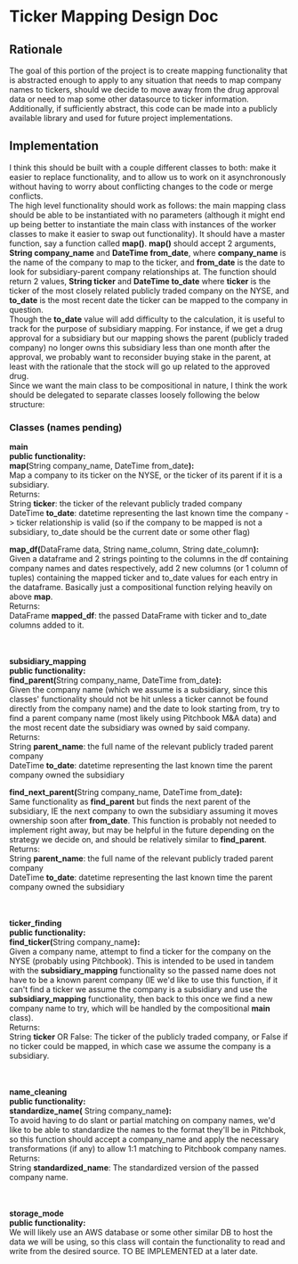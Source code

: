 # Ticker Mapping Design Doc
## Rationale
The goal of this portion of the project is to create mapping functionality that is abstracted enough to apply to any situation that needs to map company names to tickers, should we decide to move away from the drug approval data or need to map some other datasource to ticker information. Additionally, if sufficiently abstract, this code can be made into a publicly available library and used for future project implementations.

## Implementation
I think this should be built with a couple different classes to both: make it easier to replace functionality, and to allow us to work on it asynchronously without having to worry about conflicting changes to the code or merge conflicts.  
The high level functionality should work as follows: the main mapping class should be able to be instantiated with no parameters (although it might end up being better to instantiate the main class with instances of the worker classes to make it easier to swap out functionality). It should have a master function, say a function called <b>map()</b>. <b>map()</b> should accept 2 arguments, <b>String company_name</b> and <b>DateTime from_date</b>, where <b>company_name</b> is the name of the company to map to the ticker, and <b>from_date</b> is the date to look for subsidiary-parent company relationships at. The function should return 2 values, <b>String ticker</b> and <b>DateTime to_date</b> where <b>ticker</b> is the ticker of the most closely related publicly traded company on the NYSE, and <b>to_date</b> is the most recent date the ticker can be mapped to the company in question.  
Though the <b>to_date</b> value will add difficulty to the calculation, it is useful to track for the purpose of subsidiary mapping. For instance, if we get a drug approval for a subsidiary but our mapping shows the parent (publicly traded company) no longer owns this subsidiary less than one month after the approval, we probably want to reconsider buying stake in the parent, at least with the rationale that the stock will go up related to the approved drug.  
Since we want the main class to be compositional in nature, I think the work should be delegated to separate classes loosely following the below structure:
### Classes (names pending)
<b>main</b>  
<b>public functionality:</b>  
<b>map(</b>String company_name, DateTime from_date<b>):</b>  
Map a company to its ticker on the NYSE, or the ticker of its parent if it is a subsidiary.  
Returns:  
String <b>ticker</b>: the ticker of the relevant publicly traded company  
DateTime <b>to_date</b>: datetime representing the last known time the company -> ticker relationship is valid (so if the company to be mapped is not a subsidiary, to_date should be the current date or some other flag)  
  
<b>map_df(</b>DataFrame data, String name_column, String date_column<b>):</b>  
Given a dataframe and 2 strings pointing to the columns in the df containing company names and dates respectively, add 2 new columns (or 1 column of tuples) containing the mapped ticker and to_date values for each entry in the dataframe. Basically just a compositional function relying heavily on above <b>map</b>.  
Returns:  
DataFrame <b>mapped_df</b>: the passed DataFrame with ticker and to_date columns added to it.
<br /><br /><br />

<b>subsidiary_mapping</b>  
<b>public functionality:</b>  
<b>find_parent(</b>String company_name, DateTime from_date<b>):</b>  
Given the company name (which we assume is a subsidiary, since this classes' functionality should not be hit unless a ticker cannot be found directly from the company name) and the date to look starting from, try to find a parent company name (most likely using Pitchbook M&A data) and the most recent date the subsidiary was owned by said company.  
Returns:  
String <b>parent_name</b>: the full name of the relevant publicly traded parent company  
DateTime <b>to_date</b>: datetime representing the last known time the parent company owned the subsidiary  
  
<b>find_next_parent(</b>String company_name, DateTime from_date<b>):</b>  
Same functionality as <b>find_parent</b> but finds the next parent of the subsidiary, IE the next company to own the subsidiary assuming it moves ownership soon after <b>from_date</b>. This function is probably not needed to implement right away, but may be helpful in the future depending on the strategy we decide on, and should be relatively similar to <b>find_parent</b>.  
Returns:  
String <b>parent_name</b>: the full name of the relevant publicly traded parent company  
DateTime <b>to_date</b>: datetime representing the last known time the parent company owned the subsidiary
<br /><br /><br />

<b>ticker_finding</b>  
<b>public functionality:</b>  
<b>find_ticker(</b>String company_name<b>):</b>  
Given a company name, attempt to find a ticker for the company on the NYSE (probably using Pitchbook). This is intended to be used in tandem with the <b>subsidiary_mapping</b> functionality so the passed name does not have to be a known parent company (IE we'd like to use this function, if it can't find a ticker we assume the company is a subsidiary and use the <b>subsidiary_mapping</b> functionality, then back to this once we find a new company name to try, which will be handled by the compositional <b>main</b> class).  
Returns:  
String <b>ticker</b> OR False: The ticker of the publicly traded company, or False if no ticker could be mapped, in which case we assume the company is a subsidiary.
<br /><br /><br />

<b>name_cleaning</b>  
<b>public functionality:</b>  
<b>standardize_name(</b> String company_name<b>):</b>  
To avoid having to do slant or partial matching on company names, we'd like to be able to standardize the names to the format they'll be in Pitchbok, so this function should accept a company_name and apply the necessary transformations (if any) to allow 1:1 matching to Pitchbook company names.  
Returns:  
String <b>standardized_name</b>: The standardized version of the passed company name.
<br /><br /><br />

<b>storage_mode</b>  
<b>public functionality:</b>  
We will likely use an AWS database or some other similar DB to host the data we will be using, so this class will contain the functionality to read and write from the desired source. TO BE IMPLEMENTED at a later date.
<br /><br /><br />




